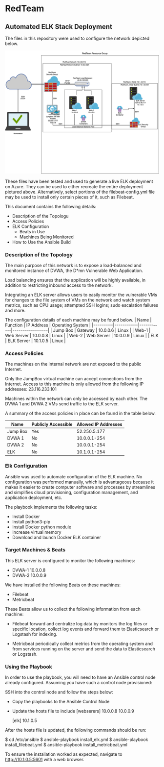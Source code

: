 # RedTeam
## Automated ELK Stack Deployment

The files in this repository were used to configure the network depicted below.

![alt text](https://github.com/rcliu28/RedTeam/blob/master/Diagrams/RedTeam_Network_Diagram.png "Logo Title Text 1")

These files have been tested and used to generate a live ELK deployment on Azure. They can be used to either recreate the entire deployment pictured above. Alternatively, select portions of the filebeat-config.yml file may be used to install only certain pieces of it, such as Filebeat.

This document contains the following details:
- Description of the Topologu
- Access Policies
- ELK Configuration
  - Beats in Use
  - Machines Being Monitored
- How to Use the Ansible Build


### Description of the Topology

The main purpose of this network is to expose a load-balanced and monitored instance of DVWA, the D*mn Vulnerable Web Application.

Load balancing ensures that the application will be highly available, in addition to restricting inbound access to the network.

Integrating an ELK server allows users to easily monitor the vulnerable VMs for changes to the file system of VMs on the network and watch system metrics, such as CPU usage; attempted SSH logins; sudo escalation failures and more. 

The configuration details of each machine may be found below.
| Name     | Function   | IP Address | Operating System |
|----------|------------|------------|------------------|
| Jump Box | Gateway    | 10.0.0.6   |       Linux      |
| Web-1    | Web Server | 10.0.0.8   |       Linux      |
| Web-2    | Web Server | 10.0.0.9   |       Linux      |
| ELK      | ELK Server | 10.1.0.5   |       Linux      |

### Access Policies

The machines on the internal network are not exposed to the public Internet. 

Only the JumpBox virtual machine can accept connections from the Internet. Access to this machine is only allowed from the following IP addresses: 23.116.233.101

Machines within the network can only be accessed by each other. The DVWA 1 and DVWA 2 VMs send traffic to the ELK server.

A summary of the access policies in place can be found in the table below.

| Name     | Publicly Accessible | Allowed IP Addresses |
|----------|---------------------|----------------------|
| Jump Box | Yes                 | 52.250.5.177         |
| DVWA 1   | No                  | 10.0.0.1-254         |
| DVWA 2   | No                  | 10.0.0.1-254         |
| ELK      | No                  | 10.1.0.1-254         |

### Elk Configuration

Ansible was used to automate configuration of the ELK machine. No configuration was performed manually, which is advantageous because it makes it easier to create computer software and processes by streamlines and simplifies cloud provisioning, configuration management, and application deployment, etc.  

The playbook implements the following tasks:
- Install Docker
- Install python3-pip
- Install Docker python module
- Increase virtual memory
- Download and launch Docker ELK container

### Target Machines & Beats
This ELK server is configured to monitor the following machines:
- DVWA-1 10.0.0.8
- DVWA-2 10.0.0.9

We have installed the following Beats on these machines:
- Filebeat
- Metricbeat

These Beats allow us to collect the following information from each machine:
- Filebeat forward and centralize log data by monitors the log files or specific location, collect log events and forward them to Elasticsearch or Logstash for indexing.

- Metricbeat periodically collect metrics from the operating system and from services running on the server and send the data to Elasticsearch or Logstash.

### Using the Playbook
In order to use the playbook, you will need to have an Ansible control node already configured. Assuming you have such a control node provisioned: 

SSH into the control node and follow the steps below:
- Copy the playbooks to the Ansible Control Node
- Update the hosts file to include 
  [webserers]
  10.0.0.8
  10.0.0.9

  [elk]
  10.1.0.5

After the hosts file is updated, the following commands should be run:

$ cd /etc/ansible
$ ansible-playbook install_elk.yml
$ ansible-playbook install_filebeat.yml
$ ansible-playbook install_metricbeat.yml

To ensure the installation worked as expected, navigate to http://10.1.0.5:5601 with a web browser. 
